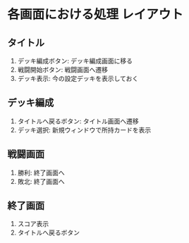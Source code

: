 # 各画面における処理 レイアウト
## タイトル
1. デッキ編成ボタン: デッキ編成画面に移る
2. 戦闘開始ボタン: 戦闘画面へ遷移
3. デッキ表示: 今の設定デッキを表示しておく

## デッキ編成
1. タイトルへ戻るボタン: タイトル画面へ遷移
2. デッキ選択: 新規ウィンドウで所持カードを表示

## 戦闘画面
1. 勝利: 終了画面へ
2. 敗北: 終了画面へ

## 終了画面
1. スコア表示
2. タイトルへ戻るボタン
